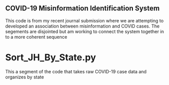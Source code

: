 ## COVID-19 Misinformation Identification System
This code is from my recent journal submission where we are attempting to developed an association between misinformation and COVID cases.
The segements are disjointed but am working to connect the system together in to a more coherent sequence 


 
# Sort_JH_By_State.py
This a segment of the code that takes raw COVID-19 case data and organizes by state 
